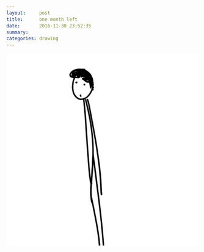 ```yaml
---
layout:     post
title:      one month left
date:       2016-11-30 23:52:35
summary:    
categories: drawing
---
```

![one month left](/images/diary/one-month-left.png "TFW")
